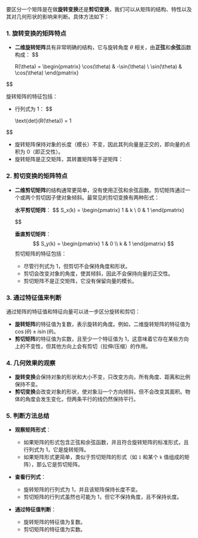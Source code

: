 要区分一个矩阵是在做**旋转变换**还是**剪切变换**，我们可以从矩阵的结构、特性以及其对几何形状的影响来判断。具体方法如下：

### 1. **旋转变换的矩阵特点**
- **二维旋转矩阵**具有非常明确的结构，它与旋转角度 $\theta$ 相关，由**正弦**和**余弦**函数构成：
$$

  R(\theta) = \begin{pmatrix}
  \cos(\theta) & -\sin(\theta) \\
  \sin(\theta) & \cos(\theta)
  \end{pmatrix}
  
$$
 

  旋转矩阵的特征包括：
  - 行列式为 1：
$$

    \text{det}(R(\theta)) = 1
    
$$
 
  - 旋转矩阵保持对象的长度（模长）不变，因此其列向量是正交的，即向量的点积为 0（即正交性）。
  - 旋转矩阵是正交矩阵，其转置矩阵等于逆矩阵：

### 2. **剪切变换的矩阵特点**
- **二维剪切矩阵**的结构通常更简单，没有使用正弦和余弦函数。剪切矩阵通过一个或两个剪切因子使对象倾斜。最常见的剪切变换有两种形式：
  
  **水平剪切矩阵**：
  $$
  S_x(k) = \begin{pmatrix}
  1 & k \\
  0 & 1
  \end{pmatrix}
  
  $$
  
  **垂直剪切矩阵**：
  $$
  S_y(k) = \begin{pmatrix}
  1 & 0 \\
  k & 1
  \end{pmatrix}
  $$
  剪切矩阵的特征包括：
  
  - 尽管行列式为 1，但剪切不会保持角度和形状。
  - 剪切会改变对象的角度，使其倾斜，因此不会保持向量的正交性。
  - 剪切矩阵不是正交矩阵，它没有保留向量的模长。

### 3. **通过特征值来判断**
通过矩阵的特征值和特征向量可以进一步区分旋转和剪切：
- **旋转矩阵**的特征值为复数，表示旋转的角度。例如，二维旋转矩阵的特征值为 $\cos(\theta) \pm i\sin(\theta)$。
- **剪切矩阵**的特征值为实数，且至少一个特征值为 1，这意味着它存在某些方向上的不变性，但其他方向上会有剪切（拉伸/压缩）的作用。

### 4. **几何效果的观察**
- **旋转变换**会保持对象的形状和大小不变，只改变方向，所有角度、距离和比例保持不变。
- **剪切变换**会改变对象的形状，使对象沿一个方向倾斜，但不会改变其面积。物体的角度会发生变化，但两条平行的线仍然保持平行。

### 5. **判断方法总结**
- **观察矩阵形式**：
  - 如果矩阵的形式包含正弦和余弦函数，并且符合旋转矩阵的标准形式，且行列式为 1，它是旋转矩阵。
  - 如果矩阵形式更简单，类似于剪切矩阵的形式（如 `1` 和某个 `k` 值组成的矩阵），那么它是剪切矩阵。

- **查看行列式**：
  - 旋转矩阵的行列式为 1，并且该矩阵保持长度不变。
  - 剪切矩阵的行列式虽然也可能为 1，但它不保持角度，且不保持长度。

- **通过特征值判断**：
  - 旋转矩阵的特征值为复数。
  - 剪切矩阵的特征值为实数。
